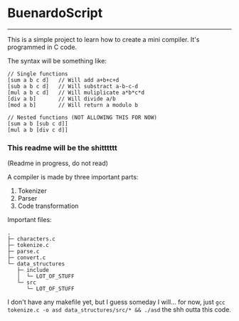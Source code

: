 # BuenardoScript

---

This is a simple project to learn how to create a mini compiler.
It's programmed in C code.

The syntax will be something like:
```
// Single functions
[sum a b c d]   // Will add a+b+c+d
[sub a b c d]   // Will substract a-b-c-d
[mul a b c d]   // Will muliplicate a*b*c*d
[div a b]       // Will divide a/b
[mod a b]       // Will return a modulo b

// Nested functions (NOT ALLOWING THIS FOR NOW)
[sum a b [sub c d]]
[mul a b [div c d]]
```

### This readme will be the shitttttt
(Readme in progress, do not read)

A compiler is made by three important parts:

1) Tokenizer
2) Parser
3) Code transformation

Important files:

```
.
├─ characters.c
├─ tokenize.c
├─ parse.c
├─ convert.c
└─ data_structures
   ├─ include
   │  └─ LOT_OF_STUFF
   └─ src
      └─ LOT_OF_STUFF
```

I don't have any makefile yet, but I guess someday I will... for now, just `gcc tokenize.c -o asd data_structures/src/* && ./asd` the shh outta this code.